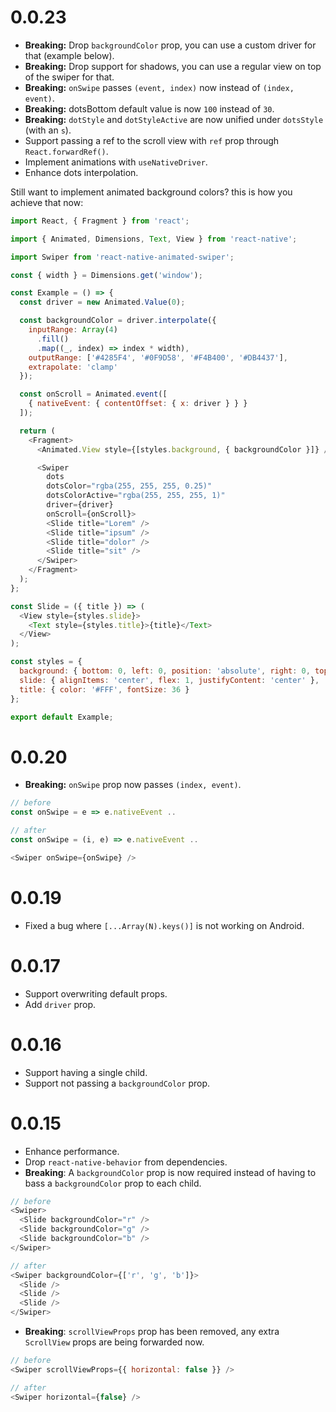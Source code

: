 # 0.0.23

- **Breaking:** Drop `backgroundColor` prop, you can use a custom driver for that (example below).
- **Breaking:** Drop support for shadows, you can use a regular view on top of the swiper for that.
- **Breaking:** `onSwipe` passes `(event, index)` now instead of `(index, event)`.
- **Breaking:** dotsBottom default value is now `100` instead of `30`.
- **Breaking:** `dotStyle` and `dotStyleActive` are now unified under `dotsStyle` (with an `s`).
- Support passing a ref to the scroll view with `ref` prop through `React.forwardRef()`.
- Implement animations with `useNativeDriver`.
- Enhance dots interpolation.

Still want to implement animated background colors? this is how you achieve that now:

```js
import React, { Fragment } from 'react';

import { Animated, Dimensions, Text, View } from 'react-native';

import Swiper from 'react-native-animated-swiper';

const { width } = Dimensions.get('window');

const Example = () => {
  const driver = new Animated.Value(0);

  const backgroundColor = driver.interpolate({
    inputRange: Array(4)
      .fill()
      .map((_, index) => index * width),
    outputRange: ['#4285F4', '#0F9D58', '#F4B400', '#DB4437'],
    extrapolate: 'clamp'
  });

  const onScroll = Animated.event([
    { nativeEvent: { contentOffset: { x: driver } } }
  ]);

  return (
    <Fragment>
      <Animated.View style={[styles.background, { backgroundColor }]} />

      <Swiper
        dots
        dotsColor="rgba(255, 255, 255, 0.25)"
        dotsColorActive="rgba(255, 255, 255, 1)"
        driver={driver}
        onScroll={onScroll}>
        <Slide title="Lorem" />
        <Slide title="ipsum" />
        <Slide title="dolor" />
        <Slide title="sit" />
      </Swiper>
    </Fragment>
  );
};

const Slide = ({ title }) => (
  <View style={styles.slide}>
    <Text style={styles.title}>{title}</Text>
  </View>
);

const styles = {
  background: { bottom: 0, left: 0, position: 'absolute', right: 0, top: 0 },
  slide: { alignItems: 'center', flex: 1, justifyContent: 'center' },
  title: { color: '#FFF', fontSize: 36 }
};

export default Example;
```

# 0.0.20

- **Breaking:** `onSwipe` prop now passes `(index, event)`.

```js
// before
const onSwipe = e => e.nativeEvent ..

// after
const onSwipe = (i, e) => e.nativeEvent ..

<Swiper onSwipe={onSwipe} />
```

# 0.0.19

- Fixed a bug where `[...Array(N).keys()]` is not working on Android.

# 0.0.17

- Support overwriting default props.
- Add `driver` prop.

# 0.0.16

- Support having a single child.
- Support not passing a `backgroundColor` prop.

# 0.0.15

- Enhance performance.
- Drop `react-native-behavior` from dependencies.
- **Breaking**: A `backgroundColor` prop is now required instead of having to bass a `backgroundColor` prop to each child.

```js
// before
<Swiper>
  <Slide backgroundColor="r" />
  <Slide backgroundColor="g" />
  <Slide backgroundColor="b" />
</Swiper>
```

```js
// after
<Swiper backgroundColor={['r', 'g', 'b']}>
  <Slide />
  <Slide />
  <Slide />
</Swiper>
```

- **Breaking**: `scrollViewProps` prop has been removed, any extra `ScrollView` props are being forwarded now.

```js
// before
<Swiper scrollViewProps={{ horizontal: false }} />
```

```js
// after
<Swiper horizontal={false} />
```
